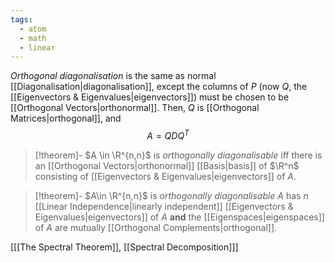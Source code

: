 ```yaml
---
tags:
  - atom
  - math
  - linear
---
```

*Orthogonal diagonalisation* is the same as normal [[Diagonalisation|diagonalisation]], except the columns of $P$ (now $Q$, the [[Eigenvectors & Eigenvalues|eigenvectors]]) must be chosen to be [[Orthogonal Vectors|orthonormal]]. Then, $Q$ is [[Orthogonal Matrices|orthogonal]], and
$$A = QDQ^T$$

> [!theorem]- $A \in \R^{n,n}$ is *orthogonally diagonalisable* iff there is an [[Orthogonal Vectors|orthonormal]] [[Basis|basis]] of $\R^n$ consisting of [[Eigenvectors & Eigenvalues|eigenvectors]] of $A$.

> [!theorem]- $A\in \R^{n,n}$ is *orthogonally diagonalisable* $A$ has $n$ [[Linear Independence|linearly independent]] [[Eigenvectors & Eigenvalues|eigenvectors]] of $A$ **and** the [[Eigenspaces|eigenspaces]] of $A$ are mutually [[Orthogonal Complements|orthogonal]].

\[[[The Spectral Theorem]], [[Spectral Decomposition]]\]
